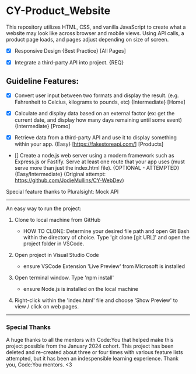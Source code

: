# CY-Product_Website




This repository utilizes HTML, CSS, and vanilla JavaScript to create what a website may look like across browser and mobile views. Using API calls, a product page loads, and pages adjust depending on size of screen. 

- [x] Responsive Design {Best Practice} [All Pages]

- [x] Integrate a third-party API into project. {REQ}






## Guideline Features: 

- [x] Convert user input between two formats and display the result. (e.g. Fahrenheit to Celcius, kilograms to pounds, etc) {Intermediate} [Home]

- [x] Calculate and display data based on an external factor (ex: get the current date, and display how many days remaining until some event) {Intermediate} [Promo]

- [x] Retrieve data from a third-party API and use it to display something within your app. {Easy} [https://fakestoreapi.com/] [Products]

- [] Create a node.js web server using a modern framework such as Express.js or Fastify.  Serve at least one route that your app uses (must serve more than just the index.html file). {OPTIONAL - ATTEMPTED} {Easy/Intermediate} (Original attempt: https://github.com/JodieMullins/CY-WebDev)

Special feature thanks to Pluralsight: Mock API 

----------------------------------------------------------------------------------------

An easy way to run the project:

1. Clone to local machine from GitHub
    - HOW TO CLONE: Determine your desired file path and open Git Bash within the directory of choice. Type 'git clone [git URL]' and open the project folder in VSCode.

2. Open project in Visual Studio Code
    - ensure VSCode Extension 'Live Preview' from Microsoft is installed

3. Open terminal window. Type 'npm install'
    - ensure Node.js is installed on the local machine

4. Right-click within the 'index.html' file and choose 'Show Preview' to view / click on web pages. 

-------------------------------------------------------------------------------------------

### Special Thanks

A huge thanks to all the mentors with Code:You that helped make this project possible from the January 2024 cohort. This project has been deleted and re-created about three or four times with various feature lists attempted, but it has been an indespensible learning experience. Thank you, Code:You mentors. <3 



